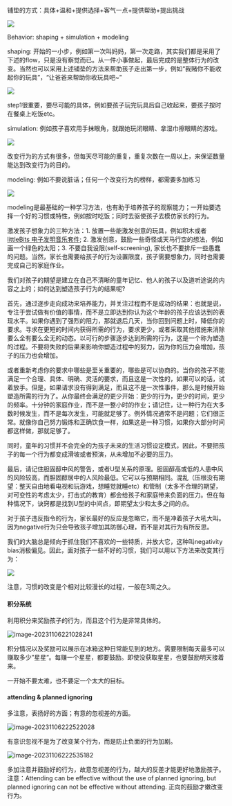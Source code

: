 铺垫的方式：具体+温和+提供选择+客气一点+提供帮助+提出挑战

![](https://raw.githubusercontent.com/hapuhundre/notes/master/antecedents.png)

Behavior: shaping + simulation + modeling

shaping: 开始的一小步，例如第一次叫妈妈，第一次走路，其实我们都是采用了下述的flow，只是没有察觉而已。从一件小事做起，最后完成的是整体行为的改变。当然也可以采用上述铺垫的方法来帮助孩子走出第一步，例如“我赌你不能收起你的玩具”，“让爸爸来帮助你收玩具吧~”

![](https://raw.githubusercontent.com/hapuhundre/notes/master/shaping.png)

step1很重要，要尽可能的具体，例如要孩子玩完玩具后自己收起来，要孩子按时在餐桌上吃饭etc。

simulation: 例如孩子喜欢用手抹眼角，就跟她玩闭眼睛、拿湿巾擦眼睛的游戏。

![](imgs/simulation.png)

改变行为的方式有很多，但每天尽可能的重复，重复次数在一周以上，来保证数量能达到改变行为的目的。

modeling: 例如不要说脏话；任何一个改变行为的榜样，都需要多加练习

![](https://raw.githubusercontent.com/hapuhundre/notes/master/modeling.png)

modeling是最基础的一种学习方法，也有助于培养孩子的观察能力；一开始要选择一个好的习惯或特性，例如按时吃饭；同时去驱使孩子去模仿家长的行为。

激发孩子想象力的三种方法：1. 放置一些能激发创意的玩具，例如积木或者[littleBits 电子发明音乐套件](https://www.amazon.cn/dp/B07BFNLKY2/ref=cbw_us_cn_dp_ags?smid=A2EDK7H33M5FFG); 2. 激发创意，鼓励一些奇怪或天马行空的想法，例如画一个绿色的太阳；3. 不要自我设限(self-screening), 家长也不要排斥一些愚蠢的问题。当然，家长也需要给孩子的行为设置限度，孩子需要想象力，同时也需要完成自己的家庭作业。

我们对孩子的期望是建立在自己不清晰的童年记忆、他人的孩子以及道听途说的内容之上的；如何达到塑造孩子行为的结果呢?

首先，通过逐步走向成功来培养能力，并关注过程而不是成功的结果：也就是说，专注于尝试做有价值的事情，而不是立即达到你认为这个年龄的孩子应该达到的表现水平。如果你遇到了强烈的阻力，那就退后几天，当你回到问题上时，降低你的要求。寻求在更短的时间内获得所需的行为，要求更少，或者采取其他措施来消除要么全有要么全无的动态。以可行的步骤逐步达到所需的行为，这是一个称为塑造的过程。不要将失败的后果来影响你塑造过程中的努力，因为你的压力会增加，孩子的压力也会增加。

或者重新考虑你的要求中哪些是至关重要的，哪些是可以协商的。当你的孩子不能满足一个合理、具体、明确、灵活的要求，而且这是一次性的，如果可以的话，试着放手。但是，如果请求没有得到满足，而且这不是一次性事件，那么是时候开始塑造所需的行为了。从你最终会满足的更少开始：更少的行为，更少的时间，更少的频率。十分钟的家庭作业，而不是一整小时的作业；请记住，让一种行为在大多数时候发生，而不是每次发生，可能就足够了。例外情况通常不是问题；它们很正常。就像你自己努力锻炼和正确饮食一样，如果这是一种习惯，如果你大部分时间都这样做，那就足够了。

同时，童年的习惯并不会完全的为孩子未来的生活习惯设定模式，因此，不要把孩子的每一个行为都变成滑坡或者预演，从未增加不必要的压力。

最后，请记住胆固醇中风的警告，或者U型关系的原理。胆固醇高或低的人患中风的风险较高，而胆固醇居中的人风险最低。它可以与预期相同。混乱（压根没有期望：整天自由地看电视和玩游戏，想睡觉就睡etc）和管制（太多不合理的期望，对可变性的考虑太少，打击式的教育）都会给孩子和家庭带来负面的压力。但在每种情况下，诀窍都是找到U型的中间点，即期望太少和太多之间的点。

对于孩子违反指令的行为，家长最好的反应是忽略它，而不是冲着孩子大吼大叫。因为negative行为只会导致孩子增加其防御心理，而不是对其行为有所反思。

我们的大脑总是倾向于抓住我们不喜欢的一些特质，并放大它，这种叫negativity bias消极偏见。因此，面对孩子一些不好的习惯，我们可以用以下方法来改变其行为：

![](https://raw.githubusercontent.com/hapuhundre/notes/master/positive_opposite.png)

注意，习惯的改变是个相对比较漫长的过程，一般在3周之久。



#### 积分系统

利用积分来奖励孩子的行为，而且这个行为是非常具体的。

![image-20231106221028241](https://raw.githubusercontent.com/hapuhundre/notes/master/image-20231106221028241.png)

积分情况以及奖励可以展示在冰箱这种日常能见到的地方。需要限制每天最多可以赚取多少”星星“。每赚一个星星，都要鼓励。即使没获取星星，也要鼓励明天接着来。

一开始不要太难，也不要定一个太大的目标。



#### attending & planned ignoring

多注意，表扬好的方面；有意的忽视差的方面。

![image-20231106222522028](https://raw.githubusercontent.com/hapuhundre/notes/master/image-20231106222522028.png)

有意识忽视不是为了改变某个行为，而是防止负面的行为加剧。

![image-20231106222535182](https://raw.githubusercontent.com/hapuhundre/notes/master/image-20231106222535182.png)

多加注意并鼓励好的行为，故意忽视差的行为，越大的反差才能更好地激励孩子。注意：Attending can be effective without the use of planned ignoring, but planned ignoring can not be effective without attending. 正向的鼓励才嫩改变行为。



